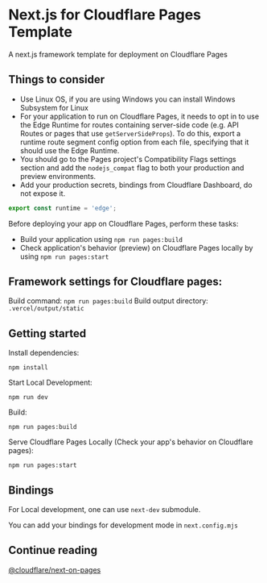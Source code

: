 # Next.js for Cloudflare Pages Template

A next.js framework template for deployment on Cloudflare Pages

## Things to consider

- Use Linux OS, if you are using Windows you can install Windows Subsystem for Linux
- For your application to run on Cloudflare Pages, it needs to opt in to use the Edge Runtime for routes containing server-side code (e.g. API Routes or pages that use `getServerSideProps`). To do this, export a runtime route segment config option from each file, specifying that it should use the Edge Runtime.
- You should go to the Pages project's Compatibility Flags settings section and add the `nodejs_compat` flag to both your production and preview environments.
- Add your production secrets, bindings from Cloudflare Dashboard, do not expose it.

```ts
export const runtime = 'edge';
```

Before deploying your app on Cloudflare Pages, perform these tasks:

- Build your application using `npm run pages:build`
- Check application's behavior (preview) on Cloudflare Pages locally by using `npm run pages:start`

## Framework settings for Cloudflare pages:

Build command: `npm run pages:build`
Build output directory: `.vercel/output/static`

## Getting started

Install dependencies:

```shell
npm install
```

Start Local Development:

```shell
npm run dev
```

Build:

```shell
npm run pages:build
```

Serve Cloudflare Pages Locally (Check your app's behavior on Cloudflare pages):

```shell
npm run pages:start
```

## Bindings

For Local development, one can use `next-dev` submodule.

You can add your bindings for development mode in `next.config.mjs`

## Continue reading

[@cloudflare/next-on-pages](https://github.com/cloudflare/next-on-pages/tree/main/packages/next-on-pages#cloudflarenext-on-pages)
